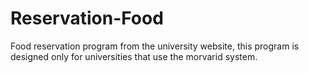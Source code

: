 # Reservation-Food
Food reservation program from the university website, this program is designed only for universities that use the morvarid system.

